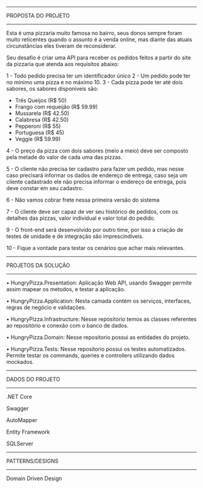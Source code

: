 *******************************
PROPOSTA DO PROJETO
*******************************

Esta é uma pizzaria muito famosa no bairro, seus donos sempre foram muito reticentes quando o assunto é a venda online, mas diante das atuais circunstâncias eles tiveram de reconsiderar.

Seu desafio é criar uma API para receber os pedidos feitos a partir do site da pizzaria que atenda aos requisitos abaixo:

1 - Todo pedido precisa ter um identificador único
2 - Um pedido pode ter no mínimo uma pizza e no máximo 10.
3 - Cada pizza pode ter até dois sabores, os sabores disponíveis são:
 - Três Queijos (R$ 50)
 - Frango com requeijão (R$ 59.99)
 - Mussarela (R$ 42.50)
 - Calabresa (R$ 42.50)
 - Pepperoni (R$ 55)
 - Portuguesa (R$ 45)
 - Veggie (R$ 59.99)
 
4 - O preço da pizza com dois sabores (meio a meio) deve ser composto pela metade do valor de cada uma das pizzas.

5 - O cliente não precisa ter cadastro para fazer um pedido, mas nesse caso precisará informar os dados de endereço de entrega, caso seja um cliente cadastrado ele não precisa informar o endereço de entrega, pois deve constar em seu cadastro.

6 - Não vamos cobrar frete nessa primeira versão do sistema

7 - O cliente deve ser capaz de ver seu histórico de pedidos, com os detalhes das pizzas, valor individual e valor total do pedido.

9 - O front-end será desenvolvido por outro time, por isso a criação de testes de unidade e de integração são imprescindíveis.

10 - Fique a vontade para testar os cenários que achar mais relevantes.

*******************************
PROJETOS DA SOLUÇÃO
*******************************

• HungryPizza.Presentation: Aplicação Web API, usando Swagger permite assim mapear os metodos, e testar a aplicação.

• HungryPizza.Application: Nesta camada contém os serviços, interfaces, regras de negócio e validações.

• HungryPizza.Infrastructure: Nesse repositorio temos as classes referentes ao repositório e conexão com o banco de dados.

• HungryPizza.Domain: Nesse repositorio possui as entidades do projeto.

• HungryPizza.Tests: Nesse repositorio possui os testes automatizados. Permite testar os commands, queries e controllers utilizando dados mockados.


*******************************
DADOS DO PROJETO
*******************************

.NET Core

Swagger

AutoMapper

Entity Framework

SQLServer

*******************************
PATTERNS/DESIGNS
*******************************

Domain Driven Design


